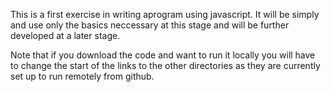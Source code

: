 This is a first exercise in writing aprogram using javascript. It will be 
simply and use only the basics neccessary at this stage and will be further 
developed at a later stage.

Note that if you download the code and want to run it locally you will have 
to change the start of the links to the other directories as they are
currently set up to run remotely from github.
